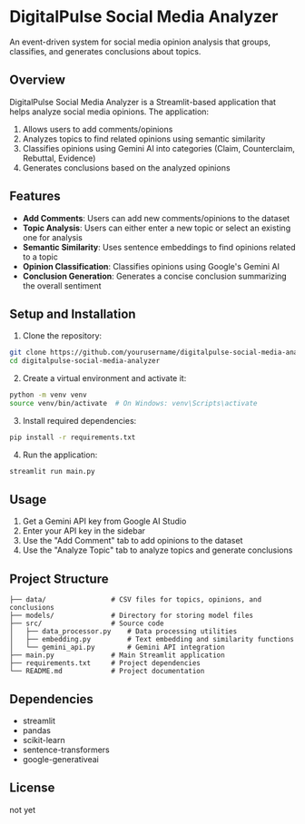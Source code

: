 # DigitalPulse Social Media Analyzer

An event-driven system for social media opinion analysis that groups, classifies, and generates conclusions about topics.

## Overview

DigitalPulse Social Media Analyzer is a Streamlit-based application that helps analyze social media opinions. The application:

1. Allows users to add comments/opinions
2. Analyzes topics to find related opinions using semantic similarity
3. Classifies opinions using Gemini AI into categories (Claim, Counterclaim, Rebuttal, Evidence)
4. Generates conclusions based on the analyzed opinions

## Features

- **Add Comments**: Users can add new comments/opinions to the dataset
- **Topic Analysis**: Users can either enter a new topic or select an existing one for analysis
- **Semantic Similarity**: Uses sentence embeddings to find opinions related to a topic
- **Opinion Classification**: Classifies opinions using Google's Gemini AI
- **Conclusion Generation**: Generates a concise conclusion summarizing the overall sentiment

## Setup and Installation

1. Clone the repository:
```bash
git clone https://github.com/yourusername/digitalpulse-social-media-analyzer.git
cd digitalpulse-social-media-analyzer
```

2. Create a virtual environment and activate it:
```bash
python -m venv venv
source venv/bin/activate  # On Windows: venv\Scripts\activate
```

3. Install required dependencies:
```bash
pip install -r requirements.txt
```

4. Run the application:
```bash
streamlit run main.py
```

## Usage

1. Get a Gemini API key from Google AI Studio
2. Enter your API key in the sidebar
3. Use the "Add Comment" tab to add opinions to the dataset
4. Use the "Analyze Topic" tab to analyze topics and generate conclusions

## Project Structure

```
├── data/                # CSV files for topics, opinions, and conclusions
├── models/              # Directory for storing model files
├── src/                 # Source code
│   ├── data_processor.py    # Data processing utilities
│   ├── embedding.py         # Text embedding and similarity functions
│   └── gemini_api.py        # Gemini API integration
├── main.py              # Main Streamlit application
├── requirements.txt     # Project dependencies
└── README.md            # Project documentation
```

## Dependencies

- streamlit
- pandas
- scikit-learn
- sentence-transformers
- google-generativeai

## License

not yet
